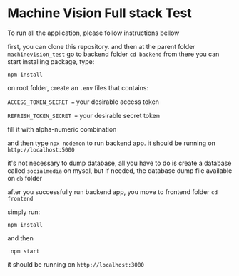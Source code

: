# Machine Vision Full stack Test

To run all the application, please follow instructions bellow

first, you can clone this repository.
and then at the parent folder `machinevision_test`
go to backend folder
`cd backend`
from there you can start installing package, type:

    npm install
on root folder, create an `.env` files that contains:

`ACCESS_TOKEN_SECRET =` your desirable access token

`REFRESH_TOKEN_SECRET =` your desirable secret token

fill it with alpha-numeric combination

and then type `npx nodemon` to run backend app.
it should be running on `http://localhost:5000`

it's not necessary to dump database, all you have to do is create a database called `socialmedia` on mysql,
but if needed, the database dump file available on `db` folder

after you successfully run backend app, you move to frontend folder
`cd frontend`

simply run:

    npm install
 and then

     npm start
it should be running on `http://localhost:3000`
